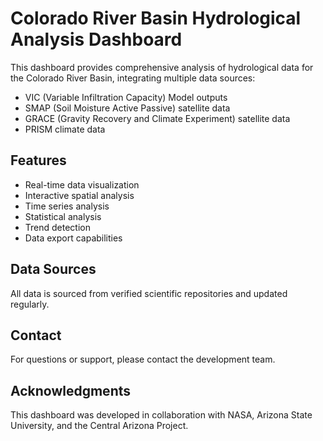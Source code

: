 # Colorado River Basin Hydrological Analysis Dashboard

This dashboard provides comprehensive analysis of hydrological data for the Colorado River Basin, integrating multiple data sources:

- VIC (Variable Infiltration Capacity) Model outputs
- SMAP (Soil Moisture Active Passive) satellite data
- GRACE (Gravity Recovery and Climate Experiment) satellite data
- PRISM climate data

## Features

- Real-time data visualization
- Interactive spatial analysis
- Time series analysis
- Statistical analysis
- Trend detection
- Data export capabilities

## Data Sources

All data is sourced from verified scientific repositories and updated regularly.

## Contact
For questions or support, please contact the development team.

## Acknowledgments
This dashboard was developed in collaboration with NASA, Arizona State University, and the Central Arizona Project. 